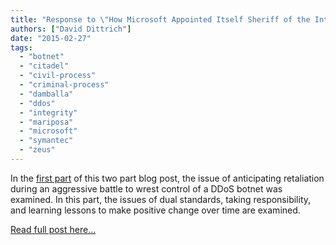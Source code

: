```yaml
---
title: "Response to \"How Microsoft Appointed Itself Sheriff of the Internet\" (Part 2)"
authors: ["David Dittrich"]
date: "2015-02-27"
tags: 
  - "botnet"
  - "citadel"
  - "civil-process"
  - "criminal-process"
  - "damballa"
  - "ddos"
  - "integrity"
  - "mariposa"
  - "microsoft"
  - "symantec"
  - "zeus"
---
```


In the [first part](https://staff.washington.edu/dittrich/home/blog/wired-response-p1.html#wiredp1) of this two part blog post, the issue of anticipating retaliation during an aggressive battle to wrest control of a DDoS botnet was examined. In this part, the issues of dual standards, taking responsibility, and learning lessons to make positive change over time are examined.

  

  

[Read full post here...](https://staff.washington.edu/dittrich/home/blog/wired-response-p2.html)
